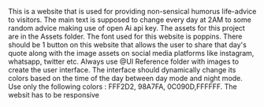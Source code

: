 This is a website that is used for providing non-sensical humorus life-advice to visitors. 
The main text is supposed to change every day at 2AM to some random advice making use of open Ai api key.
The assets for this project are in the Assets folder.
The font used for this website is poppins.
There should be 1 button on this website that allows the user to share that day's quote along with the image assets on social media platforms like instagram, whatsapp, twitter etc.
Always use @UI Reference folder with images to create the user interface.
The interface should dynamically change its colors based on the time of the day between day mode and night mode.
Use only the following colors : FFF2D2, 98A7FA, 0C090D,FFFFFF.
The websit has to be responsive
